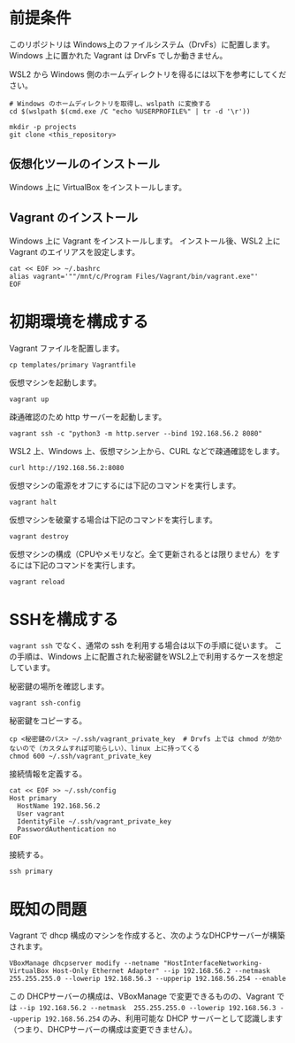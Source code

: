 # 前提条件

このリポジトリは Windows上のファイルシステム（DrvFs）に配置します。
Windows 上に置かれた Vagrant は DrvFs でしか動きません。

WSL2 から Windows 側のホームディレクトリを得るには以下を参考にしてください。

```
# Windows のホームディレクトリを取得し、wslpath に変換する
cd $(wslpath $(cmd.exe /C "echo %USERPROFILE%" | tr -d '\r'))

mkdir -p projects
git clone <this_repository>
```


## 仮想化ツールのインストール

Windows 上に VirtualBox をインストールします。

## Vagrant のインストール

Windows 上に Vagrant をインストールします。
インストール後、WSL2 上に Vagrant のエイリアスを設定します。

```
cat << EOF >> ~/.bashrc
alias vagrant='""/mnt/c/Program Files/Vagrant/bin/vagrant.exe"'
EOF
```

# 初期環境を構成する

Vagrant ファイルを配置します。

```
cp templates/primary Vagrantfile
```

仮想マシンを起動します。

```
vagrant up
```

疎通確認のため http サーバーを起動します。

```
vagrant ssh -c "python3 -m http.server --bind 192.168.56.2 8080"
```

WSL2 上、Windows 上、仮想マシン上から、CURL などで疎通確認をします。

```
curl http://192.168.56.2:8080
```

仮想マシンの電源をオフにするには下記のコマンドを実行します。

```
vagrant halt
```


仮想マシンを破棄する場合は下記のコマンドを実行します。

```
vagrant destroy
```

仮想マシンの構成（CPUやメモリなど。全て更新されるとは限りません）をするには下記のコマンドを実行します。

```
vagrant reload
```


# SSHを構成する

`vagrant ssh` でなく、通常の ssh を利用する場合は以下の手順に従います。
この手順は、Windows 上に配置された秘密鍵をWSL2上で利用するケースを想定しています。

秘密鍵の場所を確認します。

```
vagrant ssh-config
```

秘密鍵をコピーする。

```
cp <秘密鍵のパス> ~/.ssh/vagrant_private_key  # Drvfs 上では chmod が効かないので（カスタムすれば可能らしい）、linux 上に持ってくる
chmod 600 ~/.ssh/vagrant_private_key
```

接続情報を定義する。

```
cat << EOF >> ~/.ssh/config
Host primary
  HostName 192.168.56.2
  User vagrant
  IdentityFile ~/.ssh/vagrant_private_key
  PasswordAuthentication no
EOF
```

接続する。

```
ssh primary
```


# 既知の問題

Vagrant で dhcp 構成のマシンを作成すると、次のようなDHCPサーバーが構築されます。

```
VBoxManage dhcpserver modify --netname "HostInterfaceNetworking-VirtualBox Host-Only Ethernet Adapter" --ip 192.168.56.2 --netmask  255.255.255.0 --lowerip 192.168.56.3 --upperip 192.168.56.254 --enable
```

この DHCPサーバーの構成は、VBoxManage で変更できるものの、Vagrant では `--ip 192.168.56.2 --netmask  255.255.255.0 --lowerip 192.168.56.3 --upperip 192.168.56.254` のみ、利用可能な DHCP サーバーとして認識します（つまり、DHCPサーバーの構成は変更できません）。
